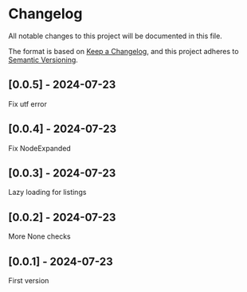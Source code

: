 # Changelog
All notable changes to this project will be documented in this file.

The format is based on [Keep a Changelog](https://keepachangelog.com/en/1.0.0/),
and this project adheres to [Semantic Versioning](https://semver.org/spec/v2.0.0.html).

## [0.0.5] - 2024-07-23
Fix utf error

## [0.0.4] - 2024-07-23
Fix NodeExpanded

## [0.0.3] - 2024-07-23
Lazy loading for listings

## [0.0.2] - 2024-07-23
More None checks

## [0.0.1] - 2024-07-23
First version
